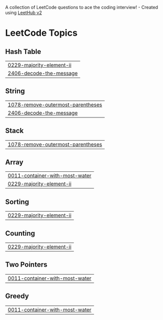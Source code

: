A collection of LeetCode questions to ace the coding interview! - Created using [LeetHub v2](https://github.com/arunbhardwaj/LeetHub-2.0)
<!---LeetCode Topics Start-->
# LeetCode Topics
## Hash Table
|  |
| ------- |
| [0229-majority-element-ii](https://github.com/RishikeshDwivedi-99/LeetCode/tree/master/0229-majority-element-ii) |
| [2406-decode-the-message](https://github.com/RishikeshDwivedi-99/LeetCode/tree/master/2406-decode-the-message) |
## String
|  |
| ------- |
| [1078-remove-outermost-parentheses](https://github.com/RishikeshDwivedi-99/LeetCode/tree/master/1078-remove-outermost-parentheses) |
| [2406-decode-the-message](https://github.com/RishikeshDwivedi-99/LeetCode/tree/master/2406-decode-the-message) |
## Stack
|  |
| ------- |
| [1078-remove-outermost-parentheses](https://github.com/RishikeshDwivedi-99/LeetCode/tree/master/1078-remove-outermost-parentheses) |
## Array
|  |
| ------- |
| [0011-container-with-most-water](https://github.com/RishikeshDwivedi-99/LeetCode/tree/master/0011-container-with-most-water) |
| [0229-majority-element-ii](https://github.com/RishikeshDwivedi-99/LeetCode/tree/master/0229-majority-element-ii) |
## Sorting
|  |
| ------- |
| [0229-majority-element-ii](https://github.com/RishikeshDwivedi-99/LeetCode/tree/master/0229-majority-element-ii) |
## Counting
|  |
| ------- |
| [0229-majority-element-ii](https://github.com/RishikeshDwivedi-99/LeetCode/tree/master/0229-majority-element-ii) |
## Two Pointers
|  |
| ------- |
| [0011-container-with-most-water](https://github.com/RishikeshDwivedi-99/LeetCode/tree/master/0011-container-with-most-water) |
## Greedy
|  |
| ------- |
| [0011-container-with-most-water](https://github.com/RishikeshDwivedi-99/LeetCode/tree/master/0011-container-with-most-water) |
<!---LeetCode Topics End-->